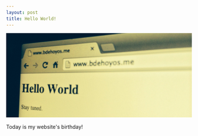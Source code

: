 ```yaml
---
layout: post
title: Hello World!
---
```


![Hello World!](/assets/hello.jpg "Hello World!")

Today is my website's birthday!